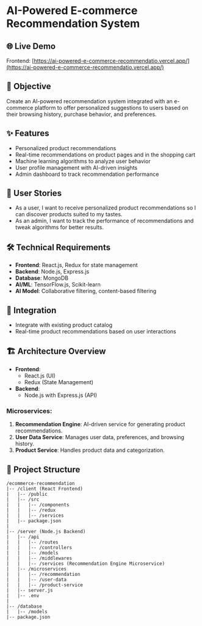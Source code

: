 # AI-Powered E-commerce Recommendation System

## 🌐 Live Demo
Frontend: [https://ai-powered-e-commerce-recommendatio.vercel.app/](https://ai-powered-e-commerce-recommendatio.vercel.app/)

## 🚀 Objective
Create an AI-powered recommendation system integrated with an e-commerce platform to offer personalized suggestions to users based on their browsing history, purchase behavior, and preferences.

## ✨ Features
- Personalized product recommendations
- Real-time recommendations on product pages and in the shopping cart
- Machine learning algorithms to analyze user behavior
- User profile management with AI-driven insights
- Admin dashboard to track recommendation performance

## 👥 User Stories
- As a user, I want to receive personalized product recommendations so I can discover products suited to my tastes.
- As an admin, I want to track the performance of recommendations and tweak algorithms for better results.

## 🛠️ Technical Requirements
- **Frontend**: React.js, Redux for state management
- **Backend**: Node.js, Express.js
- **Database**: MongoDB
- **AI/ML**: TensorFlow.js, Scikit-learn
- **AI Model**: Collaborative filtering, content-based filtering

## 🔄 Integration
- Integrate with existing product catalog
- Real-time product recommendations based on user interactions

## 🏗️ Architecture Overview
- **Frontend**: 
  - React.js (UI)
  - Redux (State Management)
- **Backend**: 
  - Node.js with Express.js (API)
  
### Microservices:
1. **Recommendation Engine**: AI-driven service for generating product recommendations.
2. **User Data Service**: Manages user data, preferences, and browsing history.
3. **Product Service**: Handles product data and categorization.

## 📁 Project Structure
```
/ecommerce-recommendation
|-- /client (React Frontend)
|   |-- /public
|   |-- /src
|   |   |-- /components
|   |   |-- /redux
|   |   |-- /services
|   |-- package.json
|
|-- /server (Node.js Backend)
|   |-- /api
|   |   |-- /routes
|   |   |-- /controllers
|   |   |-- /models
|   |   |-- /middlewares
|   |   |-- /services (Recommendation Engine Microservice)
|   |-- /microservices
|   |   |-- /recommendation
|   |   |-- /user-data
|   |   |-- /product-service
|   |-- server.js
|   |-- .env
|
|-- /database
|   |-- /models
|-- package.json
```